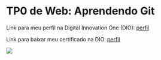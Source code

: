 <h1>TP0 de Web: Aprendendo Git</h1>

Link para meu perfil na Digital Innovation One (DIO):
<a href="https://web.digitalinnovation.one/users/izanonni?tab=achievements">
  perfil
</a>

Link para baixar meu certificado na DIO:
<a href="https://certificates.digitalinnovation.one/B7E67348">
  perfil
</a>

<img src="https://fegemo.github.io/cefet-web/images/medalha-curso-git-na-dio.png">